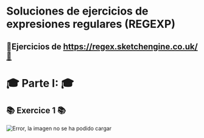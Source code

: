 # Soluciones de ejercicios de expresiones regulares (REGEXP)
## 📖Ejercicios de https://regex.sketchengine.co.uk/📖 

# 🎓 Parte I: 🎓
## 📚 **Exercice 1** 📚
![Error, la imagen no se ha podido cargar](url  "Enunciado ejercicio 1")